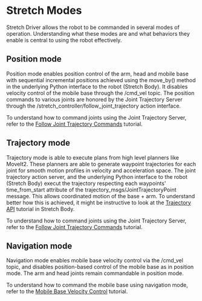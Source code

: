# Stretch Modes
Stretch Driver allows the robot to be commanded in several modes of operation. Understanding what these modes are and what behaviors they enable is central to using the robot effectively.

## Position mode
Position mode enables position control of the arm, head and mobile base with sequential incremental positions achieved using the move_by() method in the underlying Python interface to the robot (Stretch Body). It disables velocity control of the mobile base through the /cmd_vel topic. The position commands to various joints are honored by the Joint Trajectory Server through the /stretch_controller/follow_joint_trajectory action interface.

To understand how to command joints using the Joint Trajectory Server, refer to the [Follow Joint Trajectory Commands](https://docs.hello-robot.com/0.2/stretch-tutorials/ros2/follow_joint_trajectory/) tutorial.

## Trajectory mode
Trajectory mode is able to execute plans from high level planners like MoveIt2. These planners are able to generate waypoint trajectories for each joint for smooth motion profiles in velocity and acceleration space. The joint trajectory action server, and the underlying Python interface to the robot (Stretch Body) execut the trajectory respecting each waypoints' time_from_start attribute of the trajectory_msgs/JointTrajectoryPoint message. This allows coordinated motion of the base + arm. To understand better how this is achieved, it might be instructive to look at the [Trajectory API](https://docs.hello-robot.com/0.2/stretch-tutorials/stretch_body/tutorial_splined_trajectories/) tutorial in Stretch Body.

To understand how to command joints using the Joint Trajectory Server, refer to the [Follow Joint Trajectory Commands](https://docs.hello-robot.com/0.2/stretch-tutorials/ros2/follow_joint_trajectory/) tutorial.

## Navigation mode
Navigation mode enables mobile base velocity control via the /cmd_vel topic, and disables position-based control of the mobile base as in position mode. The arm and head joints remain commandable in position mode.

To understand how to command the mobile base using navigation mode, refer to the [Mobile Base Velocity Control](https://docs.hello-robot.com/0.2/stretch-tutorials/ros2/example_1/) tutorial.